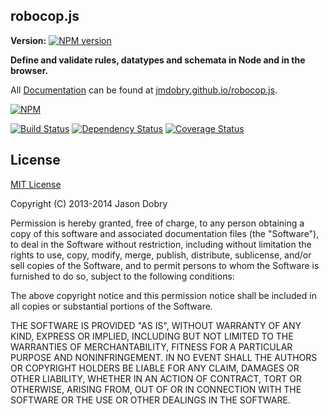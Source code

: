## robocop.js

__Version:__ [![NPM version](https://badge.fury.io/js/robocop.js.png)](http://badge.fury.io/js/robocop.js)

__Define and validate rules, datatypes and schemata in Node and in the browser.__

All [Documentation](http://jmdobry.github.io/robocop.js) can be found at [jmdobry.github.io/robocop.js](http://jmdobry.github.io/robocop.js).

[![NPM](https://nodei.co/npm/robocop.js.png?downloads=true)](https://nodei.co/npm/robocop.js/)

[![Build Status](https://travis-ci.org/jmdobry/robocop.js.png?branch=master)](https://travis-ci.org/jmdobry/robocop.js)
[![Dependency Status](https://gemnasium.com/jmdobry/robocop.js.png)](https://gemnasium.com/jmdobry/robocop.js)
[![Coverage Status](https://coveralls.io/repos/jmdobry/robocop.js/badge.png)](https://coveralls.io/r/jmdobry/robocop.js)

## License
[MIT License](https://github.com/jmdobry/robocop.js/blob/master/LICENSE)

Copyright (C) 2013-2014 Jason Dobry

Permission is hereby granted, free of charge, to any person obtaining a copy of
this software and associated documentation files (the "Software"), to deal in
the Software without restriction, including without limitation the rights to
use, copy, modify, merge, publish, distribute, sublicense, and/or sell copies
of the Software, and to permit persons to whom the Software is furnished to do
so, subject to the following conditions:

The above copyright notice and this permission notice shall be included in all
copies or substantial portions of the Software.

THE SOFTWARE IS PROVIDED "AS IS", WITHOUT WARRANTY OF ANY KIND, EXPRESS OR
IMPLIED, INCLUDING BUT NOT LIMITED TO THE WARRANTIES OF MERCHANTABILITY, FITNESS
FOR A PARTICULAR PURPOSE AND NONINFRINGEMENT. IN NO EVENT SHALL THE AUTHORS OR
COPYRIGHT HOLDERS BE LIABLE FOR ANY CLAIM, DAMAGES OR OTHER LIABILITY, WHETHER
IN AN ACTION OF CONTRACT, TORT OR OTHERWISE, ARISING FROM, OUT OF OR IN
CONNECTION WITH THE SOFTWARE OR THE USE OR OTHER DEALINGS IN THE SOFTWARE.
